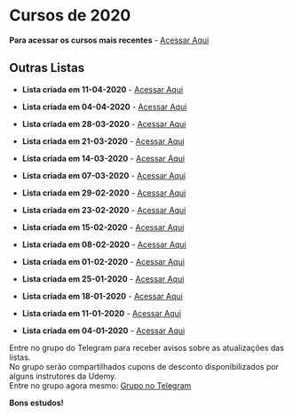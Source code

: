 
# Cursos de 2020

**Para acessar os cursos mais recentes** - [Acessar Aqui](https://github.com/ProgramacaoPratica/CursosUdemy/tree/master/Cursos%20em%20Ingl%C3%AAs)

## Outras Listas

  - **Lista criada em 11-04-2020** - [Acessar Aqui](https://github.com/ProgramacaoPratica/CursosUdemy/blob/master/Cursos%20em%20Ingl%C3%AAs/2020/Listas/15%20-%20Lista%20-%2011-04-2020.md)
  
  - **Lista criada em 04-04-2020** - [Acessar Aqui](https://github.com/ProgramacaoPratica/CursosUdemy/blob/master/Cursos%20em%20Ingl%C3%AAs/2020/Listas/14%20-%20Lista%20-%2004-04-2020.md)
  
  - **Lista criada em 28-03-2020** - [Acessar Aqui](https://github.com/ProgramacaoPratica/CursosUdemy/blob/master/Cursos%20em%20Ingl%C3%AAs/2020/Listas/13%20-%20Lista%20-%2028-03-2020.md)
  
  - **Lista criada em 21-03-2020** - [Acessar Aqui](https://github.com/ProgramacaoPratica/CursosUdemy/blob/master/Cursos%20em%20Ingl%C3%AAs/2020/Listas/12%20-%20Lista%20-%2021-03-2020.md)
  
  - **Lista criada em 14-03-2020** - [Acessar Aqui](https://github.com/ProgramacaoPratica/CursosUdemy/blob/master/Cursos%20em%20Ingl%C3%AAs/2020/Listas/11%20-%20Lista%20-%2014-03-2020.md)
  
  - **Lista criada em 07-03-2020** - [Acessar Aqui](https://github.com/ProgramacaoPratica/CursosUdemy/blob/master/Cursos%20em%20Ingl%C3%AAs/2020/Listas/10%20-%20Lista%20-%2007-03-2020.md)

  - **Lista criada em 29-02-2020** - [Acessar Aqui](https://github.com/ProgramacaoPratica/CursosUdemy/blob/master/Cursos%20em%20Ingl%C3%AAs/2020/Listas/09%20-%20Lista%20-%2029-02-2020.md)
  
  - **Lista criada em 23-02-2020** - [Acessar Aqui](https://github.com/ProgramacaoPratica/CursosUdemy/blob/master/Cursos%20em%20Ingl%C3%AAs/2020/Listas/08%20-%20Lista%20-%2023-02-2020.md)
  
  - **Lista criada em 15-02-2020** - [Acessar Aqui](https://github.com/ProgramacaoPratica/CursosUdemy/blob/master/Cursos%20em%20Ingl%C3%AAs/2020/Listas/07%20-%20Lista%20-%2015-02-2020.md)

  - **Lista criada em 08-02-2020** - [Acessar Aqui](https://github.com/ProgramacaoPratica/CursosUdemy/blob/master/Cursos%20em%20Ingl%C3%AAs/2020/Listas/06%20-%20Lista%20-%2008-02-2020.md)
  
  - **Lista criada em 01-02-2020** - [Acessar Aqui](https://github.com/ProgramacaoPratica/CursosUdemy/blob/master/Cursos%20em%20Ingl%C3%AAs/2020/Listas/05%20-%20Lista%20-%2001-02-2020.md)

  - **Lista criada em 25-01-2020** - [Acessar Aqui](https://github.com/ProgramacaoPratica/CursosUdemy/blob/master/Cursos%20em%20Ingl%C3%AAs/2020/Listas/04%20-%20Lista%20-%2025-01-2020.md)

  - **Lista criada em 18-01-2020** - [Acessar Aqui](https://github.com/ProgramacaoPratica/CursosUdemy/blob/master/Cursos%20em%20Ingl%C3%AAs/2020/Listas/03%20-%20Lista%20-%2018-01-2020.md)

  - **Lista criada em 11-01-2020** - [Acessar Aqui](https://github.com/ProgramacaoPratica/CursosUdemy/blob/master/Cursos%20em%20Ingl%C3%AAs/2020/Listas/02%20-%20Lista%20-%2011-01-2020.md)

  - **Lista criada em 04-01-2020** - [Acessar Aqui](https://github.com/ProgramacaoPratica/CursosUdemy/blob/master/Cursos%20em%20Ingl%C3%AAs/2020/Listas/01%20-%20Lista%20-%2004-01-2020.md)
  
Entre no grupo do Telegram para receber avisos sobre as atualizações das listas.  
No grupo serão compartilhados cupons de desconto disponibilizados por alguns instrutores da Udemy.  
Entre no grupo agora mesmo: [Grupo no Telegram](http://bit.ly/2UvKbVX)

**Bons estudos!**
